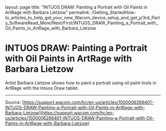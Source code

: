 layout: page
title: "INTUOS DRAW: Painting a Portrait with Oil Paints in ArtRage with Barbara Lietzow"
permalink: /Getting_StartedHow-to_articles_to_help_get_your_new_Wacom_device_setup_and_get_y/3rd_Party_SoftwareRead_More/Next/First/INTUOS_DRAW_Painting_a_Portrait_with_Oil_Paints_in_ArtRage_with_Barbara_Lietzow

# INTUOS DRAW: Painting a Portrait with Oil Paints in ArtRage with Barbara Lietzow

Artist Barbara Lietzow shows how to paint a portrait using oil paint tools in ArtRage with the Intuos Draw tablet.

---
Source: [https://support.wacom.com/hc/en-us/articles/1500006266401-INTUOS-DRAW-Painting-a-Portrait-with-Oil-Paints-in-ArtRage-with-Barbara-Lietzow](https://support.wacom.com/hc/en-us/articles/1500006266401-INTUOS-DRAW-Painting-a-Portrait-with-Oil-Paints-in-ArtRage-with-Barbara-Lietzow)
